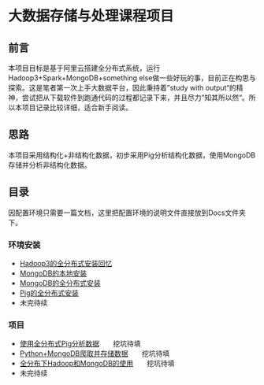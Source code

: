 # 大数据存储与处理课程项目

## 前言  

本项目目标是基于阿里云搭建全分布式系统，运行Hadoop3+Spark+MongoDB+something else做一些好玩的事，目前正在构思与探索。这是笔者第一次上手大数据平台，因此秉持着”study with output“的精神，尝试把从下载软件到跑通代码的过程都记录下来，并且尽力”知其所以然“。所以本项目记录比较详细，适合新手阅读。

## 思路

本项目采用结构化+非结构化数据，初步采用Pig分析结构化数据，使用MongoDB存储并分析非结构化数据。

## 目录  

因配置环境只需要一篇文档，这里把配置环境的说明文件直接放到Docs文件夹下。

### 环境安装
- [Hadoop3的全分布式安装回忆](./Documentations/Hadoop_distribute.md)  
- [MongoDB的本地安装](./Documentations/MongoDB_standalone.md)    
- [MongoDB的全分布式安装](./Documentations/MongoDB_distribute.md)    
- [Pig的全分布式安装](./Documentations/Pig_distribute.md) 
- 未完待续

### 项目
- [使用全分布式Pig分析数据](./PigOnMap-Reduce/README.md)　　挖坑待填 
- [Python+MongoDB爬取并存储数据](./Documentations/Python_Crawler_News.md)　　挖坑待填  
- [全分布下Hadoop和MongoDB的使用](./Documentations/Hadoop+MongoDB_Crawler.md)　　挖坑待填  
- 未完待续
